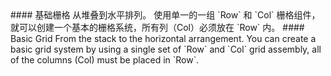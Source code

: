 <cn>
#### 基础栅格
从堆叠到水平排列。
使用单一的一组 `Row` 和 `Col` 栅格组件，就可以创建一个基本的栅格系统，所有列（Col）必须放在 `Row` 内。
</cn>

<us>
#### Basic Grid
From the stack to the horizontal arrangement.
You can create a basic grid system by using a single set of `Row` and `Col` grid assembly, all of the columns (Col) must be placed in `Row`.
</us>
